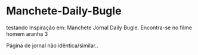 # Manchete-Daily-Bugle
 testando 
Inspiração em: Manchete Jornal Daily Bugle. Encontra-se no filme homem aranha 3

Página de jornal não idêntica/similar.. 
